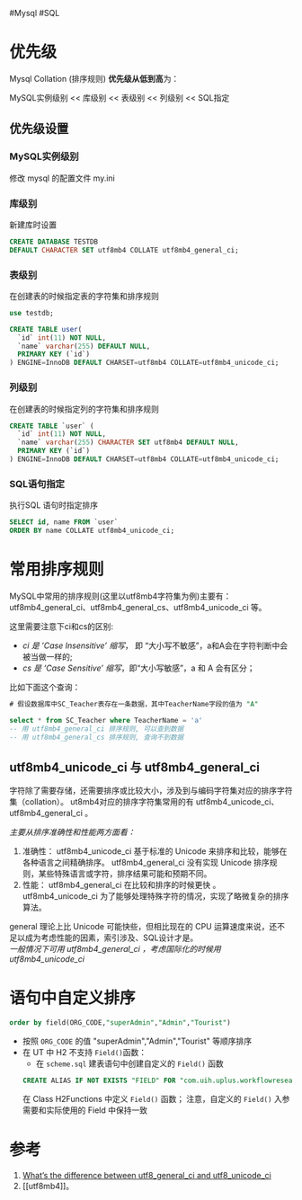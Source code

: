 #Mysql #SQL 
# 优先级
Mysql Collation (排序规则) **优先级从低到高**为：

MySQL实例级别 <<  库级别 <<  表级别 << 列级别 << SQL指定

## 优先级设置
###  MySQL实例级别

修改 mysql 的配置文件 my.ini

### 库级别
新建库时设置
```sql
CREATE DATABASE TESTDB 
DEFAULT CHARACTER SET utf8mb4 COLLATE utf8mb4_general_ci;
```

### 表级别
在创建表的时候指定表的字符集和排序规则

```sql
use testdb;

CREATE TABLE user(
  `id` int(11) NOT NULL,
  `name` varchar(255) DEFAULT NULL,
  PRIMARY KEY (`id`)
) ENGINE=InnoDB DEFAULT CHARSET=utf8mb4 COLLATE=utf8mb4_unicode_ci;

```


### 列级别
在创建表的时候指定列的字符集和排序规则
```sql
CREATE TABLE `user` (
  `id` int(11) NOT NULL,
  `name` varchar(255) CHARACTER SET utf8mb4 DEFAULT NULL,
  PRIMARY KEY (`id`)
) ENGINE=InnoDB DEFAULT CHARSET=utf8mb4 COLLATE=utf8mb4_unicode_ci;
```

### SQL语句指定
执行SQL 语句时指定排序
```sql
SELECT id, name FROM `user` 
ORDER BY name COLLATE utf8mb4_unicode_ci;
```


# 常用排序规则

MySQL中常用的排序规则(这里以utf8mb4字符集为例)主要有：utf8mb4_general_ci、utf8mb4_general_cs、utf8mb4_unicode_ci 等。

这里需要注意下ci和cs的区别:

-   *ci 是 ’Case Insensitive’ 缩写*， 即 “大小写不敏感”，a和A会在字符判断中会被当做一样的;
-  *cs 是 ‘Case Sensitive’ 缩写*，即“大小写敏感”，a 和 A 会有区分；

比如下面这个查询：

```sql
# 假设数据库中SC_Teacher表存在一条数据，其中TeacherName字段的值为 "A"

select * from SC_Teacher where TeacherName = 'a' 
-- 用 utf8mb4_general_ci 排序规则, 可以查到数据
-- 用 utf8mb4_general_cs 排序规则, 查询不到数据
```

## utf8mb4_unicode_ci 与 utf8mb4_general_ci 

字符除了需要存储，还需要排序或比较大小，涉及到与编码字符集对应的排序字符集（collation）。
ut8mb4对应的排序字符集常用的有 utf8mb4_unicode_ci、utf8mb4_general_ci 。

_主要从排序准确性和性能两方面看：_

1. 准确性： 
    utf8mb4_unicode_ci 基于标准的 Unicode 来排序和比较，能够在各种语言之间精确排序。 
    utf8mb4_general_ci 没有实现 Unicode 排序规则，某些特殊语言或字符，排序结果可能和预期不同。    
2. 性能：
    utf8mb4_general_ci 在比较和排序的时候更快 。
    utf8mb4_unicode_ci 为了能够处理特殊字符的情况，实现了略微复杂的排序算法。  

general 理论上比 Unicode 可能快些，但相比现在的 CPU 运算速度来说，还不足以成为考虑性能的因素，索引涉及、SQL设计才是。  
*一般情况下可用 utf8mb4_general_ci ，考虑国际化的时候用 utf8mb4_unicode_ci*


# 语句中自定义排序
```sql
order by field(ORG_CODE,"superAdmin","Admin","Tourist")
```
- 按照 `ORG_CODE` 的值 "superAdmin","Admin","Tourist" 等顺序排序
- 在 UT 中 H2 不支持 `Field()`函数：
	- 在 `scheme.sql` 建表语句中创建自定义的 `Field()` 函数 
	```sql
	CREATE ALIAS IF NOT EXISTS "FIELD" FOR "com.uih.uplus.workflowresearch.base.H2Functions.field";
	```
	在 Class H2Functions 中定义 `Field()` 函数；
	注意，自定义的 `Field()` 入参需要和实际使用的 Field 中保持一致


# 参考
1. [What’s the difference between utf8_general_ci and utf8_unicode_ci](https://stackoverflow.com/questions/766809/whats-the-difference-between-utf8-general-ci-and-utf8-unicode-ci)
2. [[utf8mb4]]。

